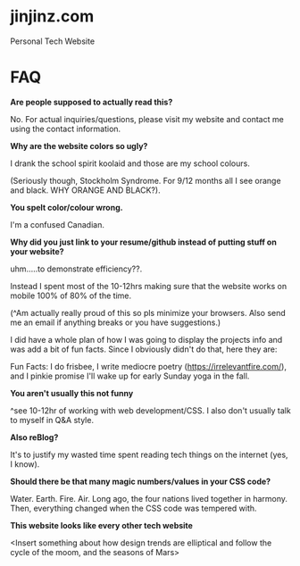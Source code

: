 # jinjinz.com
Personal Tech Website
# FAQ

**Are people supposed to actually read this?**

No. For actual inquiries/questions, please visit my website and contact me using the contact information.

**Why are the website colors so ugly?**

I drank the school spirit koolaid and those are my school colours. 

(Seriously though, Stockholm Syndrome. For 9/12 months all I see orange and black. WHY ORANGE AND BLACK?).

**You spelt color/colour wrong.**

I'm a confused Canadian.

**Why did you just link to your resume/github instead of putting stuff on your website?**

uhm.....to demonstrate efficiency??.

Instead I spent most of the 10-12hrs making sure that the website works on mobile 100% of 80% of the time.

(^Am actually really proud of this so pls minimize your browsers. Also send me an email if anything breaks or you have suggestions.)

I did have a whole plan of how I was going to display the projects info and was add a bit of fun facts. Since I obviously didn't do that, here they are:

Fun Facts: I do frisbee, I write mediocre poetry (https://irrelevantfire.com/), and I pinkie promise I'll wake up for early Sunday yoga in the fall.

**You aren't usually this not funny**

^see 10-12hr of working with web development/CSS. I also don't usually talk to myself in Q&A style.

**Also reBlog?**

It's to justify my wasted time spent reading tech things on the internet (yes, I know).

**Should there be that many magic numbers/values in your CSS code?**

Water. Earth. Fire. Air. Long ago, the four nations lived together in harmony. Then, everything changed when the CSS code was tempered with.

**This website looks like every other tech website**

<Insert something about how design trends are elliptical and follow the cycle of the moom, and the seasons of Mars>
